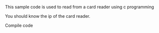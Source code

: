 This sample code is used to read from a card reader using c programming

You should know the ip of the card reader.

Compile code 
